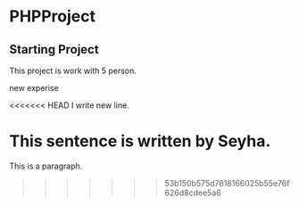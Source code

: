 # PHPProject

## Starting Project

This project is work with 5 person.

new experise

<<<<<<< HEAD
I write new line.

This sentence is written by Seyha.
=======
This is a paragraph.
>>>>>>> 53b150b575d7618166025b55e76f626d8cdee5a6
